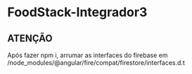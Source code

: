 # FoodStack-Integrador3

## ATENÇÃO
Após fazer npm i, arrumar as interfaces do firebase em /node_modules/@angular/fire/compat/firestore/interfaces.d.t
